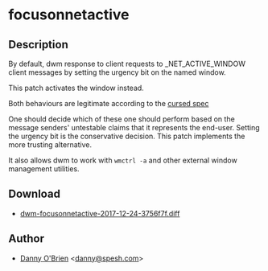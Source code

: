 focusonnetactive
================

Description
-----------
By default, dwm response to client requests to \_NET\_ACTIVE\_WINDOW client
messages by setting the urgency bit on the named window.

This patch activates the window instead.

Both behaviours are legitimate according to the
[cursed spec](https://specifications.freedesktop.org/wm-spec/wm-spec-latest.html#idm140200472702304)

One should decide which of these one should perform based on the message
senders' untestable claims that it represents the end-user. Setting the urgency
bit is the conservative decision. This patch implements the more trusting
alternative.

It also allows dwm to work with `wmctrl -a` and other external window
management utilities.

Download
--------
* [dwm-focusonnetactive-2017-12-24-3756f7f.diff](dwm-focusonnetactive-2017-12-24-3756f7f.diff)

Author
------
* [Danny O'Brien](http://www.spesh.com/danny/) &lt;danny@spesh.com>
